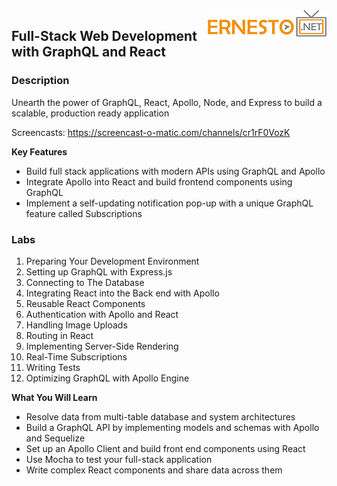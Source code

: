 <img align="right" src="./logo.png">

<h2><span style="color:red;"></span>Full-Stack Web Development with GraphQL and React </h2>

### Description

Unearth the power of GraphQL, React, Apollo, Node, and Express to build a scalable, production ready application

Screencasts: https://screencast-o-matic.com/channels/cr1rF0VozK

**Key Features**

- Build full stack applications with modern APIs using GraphQL and Apollo
- Integrate Apollo into React and build frontend components using GraphQL
- Implement a self-updating notification pop-up with a unique GraphQL feature called Subscriptions


### Labs

1. Preparing Your Development Environment
2. Setting up GraphQL with Express.js
3. Connecting to The Database
4. Integrating React into the Back end with Apollo
5. Reusable React Components
6. Authentication with Apollo and React
7. Handling Image Uploads
8. Routing in React
9. Implementing Server-Side Rendering
10. Real-Time Subscriptions
11. Writing Tests
12. Optimizing GraphQL with Apollo Engine


**What You Will Learn**

- Resolve data from multi-table database and system architectures
- Build a GraphQL API by implementing models and schemas with Apollo and Sequelize
- Set up an Apollo Client and build front end components using React
- Use Mocha to test your full-stack application
- Write complex React components and share data across them